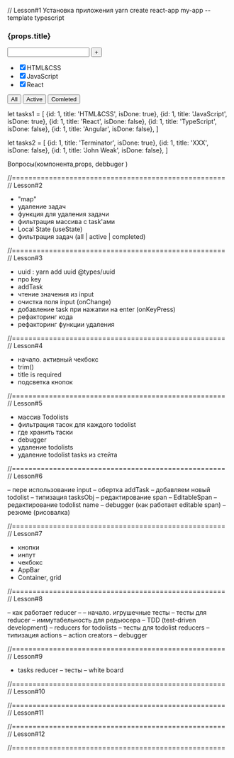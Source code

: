 // Lesson#1 
Установка приложения
yarn create react-app my-app --template typescript

  <div>
     <h3>{props.title}</h3>
  <div>
     <input/>
     <button>+</button>
  </div>
  <div>
    <ul>
       <li><input type="checkbox" checked={true}/><span>HTML&CSS</span></li>
       <li><input type="checkbox" checked={true}/><span>JavaScript</span></li>
       <li><input type="checkbox" checked={false}/><span>React</span></li>
    </ul>
  </div>
  <div>
     <button>All</button>
     <button>Active</button>
     <button>Comleted</button>
  </div>
  </div>


 let tasks1 = [
 {id: 1, title: 'HTML&CSS', isDone: true},
 {id: 1, title: 'JavaScript', isDone: true},
 {id: 1, title: 'React', isDone: false},
 {id: 1, title: 'TypeScript', isDone: false},
 {id: 1, title: 'Angular', isDone: false},
  ]

let tasks2 = [
{id: 1, title: 'Terminator', isDone: true},
{id: 1, title: 'XXX', isDone: false},
{id: 1, title: 'John Weak', isDone: false},
 ]


Вопросы(компонента,props, debbuger )

//====================================================
// Lesson#2

 - "map"
 - удаление задач
 - функция для удаления задачи
 - фильтрация массива с task'ами
 - Local State (useState)
 - фильтрация задач (all | active | completed)



//====================================================
// Lesson#3

 - uuid :  yarn add uuid @types/uuid
 - про key
 - addTask
 - чтение значения из input
 - очистка поля input (onChange)
 - добавление task при нажатии на enter (onKeyPress)
 - рефакторинг кода
 - рефакторинг функции удаления

//====================================================
// Lesson#4

 - начало. активный чекбокс
 - trim()
 - title is required
 - подсветка кнопок

//====================================================
// Lesson#5

- массив Todolists
- фильтрация тасок для каждого todolist
- где хранить таски
- debugger
- удаление todolists
- удаление todolist tasks из стейта


//====================================================
// Lesson#6

 – пере использование input
 – обертка addTask
 – добавляем новый todolist
 – типизация tasksObj
 – редактирование span
 – EditableSpan
 – редактирование todolist name
 – debugger (как работает editable span)
 – резюме (рисовалка)

//====================================================
// Lesson#7

 - кнопки
 - инпут
 - чекбокс
 - AppBar
 - Container, grid



//====================================================
// Lesson#8

– как работает reducer –
– начало. игрушечные тесты
– тесты для reducer
– иммутабельность для редьюсера
– TDD (test-driven development)
– reducers for todolists
– тесты для todolist reducers
– типизация actions
– action creators
– debugger

//====================================================
// Lesson#9
- tasks reducer
– тесты
– white board

//====================================================
// Lesson#10


//====================================================
// Lesson#11


//====================================================
// Lesson#12


//====================================================